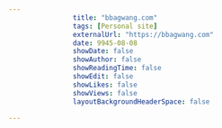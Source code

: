 ---
                title: "bbagwang.com"
                tags: [Personal site]
                externalUrl: "https://bbagwang.com"
                date: 9945-08-08
                showDate: false
                showAuthor: false
                showReadingTime: false
                showEdit: false
                showLikes: false
                showViews: false
                layoutBackgroundHeaderSpace: false
                ---

